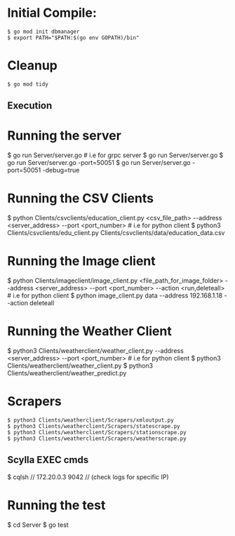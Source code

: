 # Initial Compile:
    $ go mod init dbmanager
    $ export PATH="$PATH:$(go env GOPATH)/bin"

# Cleanup
    $ go mod tidy

## Execution ##

# Running the server
$ go run Server/server.go <port> 
    # i.e for grpc server
    $ go run Server/server.go
    $ go run Server/server.go -port=50051
    $ go run Server/server.go -port=50051 -debug=true

# Running the CSV Clients
$ python Clients/csvclients/education_client.py <csv_file_path> --address <server_address> --port <port_number> <arg>
    # i.e for python client
    $ python3 Clients/csvclients/edu_client.py Clients/csvclients/data/education_data.csv

# Running the Image client
$ python Clients/imageclient/image_client.py <file_path_for_image_folder> --address <server_address> --port <port_number> <arg> --action <run,deleteall>
    # i.e for python client
    $ python image_client.py data --address 192.168.1.18 --action deleteall

# Running the Weather Client
$ python3 Clients/weatherclient/weather_client.py --address <server_address> --port <port_number> <arg>
    # i.e for python client
    $ python3 Clients/weatherclient/weather_client.py 
    $ python3 Clients/weatherclient/weather_predict.py 

# Scrapers
    $ python3 Clients/weatherclient/Scrapers/xmloutput.py
    $ python3 Clients/weatherclient/Scrapers/statescrape.py
    $ python3 Clients/weatherclient/Scrapers/stationscrape.py
    $ python3 Clients/weatherclient/Scrapers/weatherscrape.py

## Scylla EXEC cmds ##
 $ cqlsh // 172.20.0.3 9042 // (check logs for specific IP)

 # Running the test
 $ cd Server
 $ go test